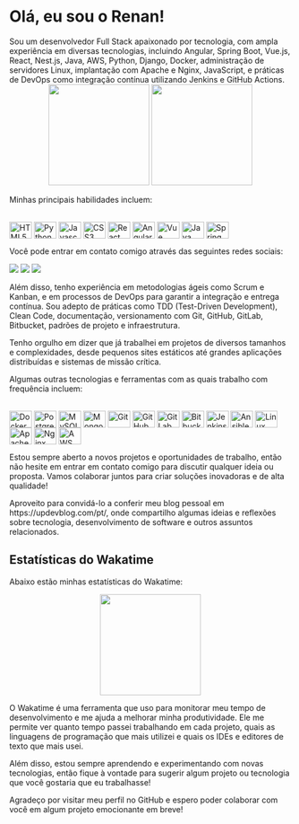 <h1>Olá, eu sou o Renan!</h1>
Sou um desenvolvedor Full Stack apaixonado por tecnologia, com ampla experiência em diversas tecnologias, incluindo Angular, Spring Boot, Vue.js, React, Nest.js, Java, AWS, Python, Django, Docker, administração de servidores Linux, implantação com Apache e Nginx, JavaScript, e práticas de DevOps como integração contínua utilizando Jenkins e GitHub Actions.
<div align="center">
  <img height="180em" src="https://github-readme-stats.vercel.app/api?username=kusmin&show_icons=true&theme=dark&include_all_commits=false&count_private=true"/>
  <img height="180em" src="https://github-readme-stats.vercel.app/api/top-langs/?username=kusmin&layout=compact&langs_count=7&theme=dark"/>
</div>
<p>Minhas principais habilidades incluem:</p>
<div style="display: inline_block"><br>
  <img align="center" alt="HTML5" height="30" width="40" src="https://cdn.jsdelivr.net/gh/devicons/devicon/icons/html5/html5-original.svg">
  <img align="center" alt="Python" height="30" width="40" src="https://cdn.jsdelivr.net/gh/devicons/devicon/icons/python/python-original.svg">
  <img align="center" alt="Javascript" height="30" width="40" src="https://cdn.jsdelivr.net/gh/devicons/devicon/icons/javascript/javascript-plain.svg">
  <img align="center" alt="CSS3" height="30" width="40" src="https://cdn.jsdelivr.net/gh/devicons/devicon/icons/css3/css3-original-wordmark.svg">
  <img align="center" alt="React" height="30" width="40" src="https://cdn.jsdelivr.net/gh/devicons/devicon/icons/react/react-original-wordmark.svg" />
  <img align="center" alt="Angular" height="30" width="40" src="https://cdn.jsdelivr.net/gh/devicons/devicon/icons/angularjs/angularjs-original.svg" />
  <img align="center" alt="Vue" height="30" width="40" src="https://cdn.jsdelivr.net/gh/devicons/devicon/icons/vuejs/vuejs-original.svg" />
  <img align="center" alt="Java" height="30" width="40" src="https://cdn.jsdelivr.net/gh/devicons/devicon/icons/java/java-original-wordmark.svg" />
  <img align="center" alt="Spring" height="30" width="40" src="https://cdn.jsdelivr.net/gh/devicons/devicon/icons/spring/spring-original.svg" />
</div>
<p>Você pode entrar em contato comigo através das seguintes redes sociais:</p>
<div>
  <a align="center" href="https://www.instagram.com/renan.lagee/" target="_blank"><img src="https://img.shields.io/badge/-Instagram-%23E4405F?style=for-the-badge&logo=instagram&logoColor=white" target="_blank"></a>
  <a align="center" href = "mailto:renan.lagee@gmail.com"><img src="https://img.shields.io/badge/-Email-%23333?style=for-the-badge&logo=gmail&logoColor=white" target="_blank"></a>
  <a align="center" href="https://www.linkedin.com/in/renan-ribeiro-b1368872/" target="_blank"><img src="https://img.shields.io/badge/-LinkedIn-%230077B5?style=for-the-badge&logo=linkedin&logoColor=white" target="_blank"></a>

</div>
<p>Além disso, tenho experiência em metodologias ágeis como Scrum e Kanban, e em processos de DevOps para garantir a integração e entrega contínua. Sou adepto de práticas como TDD (Test-Driven Development), Clean Code, documentação, versionamento com Git, GitHub, GitLab, Bitbucket, padrões de projeto e infraestrutura.</p>
<p>Tenho orgulho em dizer que já trabalhei em projetos de diversos tamanhos e complexidades, desde pequenos sites estáticos até grandes aplicações distribuídas e sistemas de missão crítica. </p>

<p>Algumas outras tecnologias e ferramentas com as quais trabalho com frequência incluem:</p>

<div style="display: inline_block"><br>
  <img align="center" alt="Docker" height="30" width="40" src="https://cdn.jsdelivr.net/gh/devicons/devicon/icons/docker/docker-original.svg" />
  <img align="center" alt="PostgreSQL" height="30" width="40" src="https://cdn.jsdelivr.net/gh/devicons/devicon/icons/postgresql/postgresql-original.svg" />
  <img align="center" alt="MySQL" height="30" width="40" src="https://cdn.jsdelivr.net/gh/devicons/devicon/icons/mysql/mysql-original.svg" />
  <img align="center" alt="MongoDB" height="30" width="40" src="https://cdn.jsdelivr.net/gh/devicons/devicon/icons/mongodb/mongodb-original.svg" />
  <img align="center" alt="Git" height="30" width="40" src="https://cdn.jsdelivr.net/gh/devicons/devicon/icons/git/git-original.svg" />
  <img align="center" alt="GitHub" height="30" width="40" src="https://cdn.jsdelivr.net/gh/devicons/devicon/icons/github/github-original.svg" />
  <img align="center" alt="GitLab" height="30" width="40" src="https://cdn.jsdelivr.net/gh/devicons/devicon/icons/gitlab/gitlab-original.svg" />
  <img align="center" alt="Bitbucket" height="30" width="40" src="https://cdn.jsdelivr.net/gh/devicons/devicon/icons/bitbucket/bitbucket-original.svg" />
  <img align="center" alt="Jenkins" height="30" width="40" src="https://cdn.jsdelivr.net/gh/devicons/devicon/icons/jenkins/jenkins-original.svg" />
  <img align="center" alt="Ansible" height="30" width="40" src="https://cdn.jsdelivr.net/gh/devicons/devicon/icons/ansible/ansible-original.svg" />
  <img align="center" alt="Linux" height="30" width="40" src="https://cdn.jsdelivr.net/gh/devicons/devicon/icons/linux/linux-original.svg" />
  <img align="center" alt="Apache" height="30" width="40" src="https://cdn.jsdelivr.net/gh/devicons/devicon/icons/apache/apache-original.svg" />
  <img align="center" alt="Nginx" height="30" width="40" src="https://cdn.jsdelivr.net/gh/devicons/devicon/icons/nginx/nginx-original.svg" />
  <img align="center" alt="AWS" height="30" width="40" src="https://cdn.jsdelivr.net/gh/devicons/devicon/icons/amazonwebservices/amazonwebservices-original.svg" />
<p>Estou sempre aberto a novos projetos e oportunidades de trabalho, então não hesite em entrar em contato comigo para discutir qualquer ideia ou proposta. Vamos colaborar juntos para criar soluções inovadoras e de alta qualidade!</p>
<p>Aproveito para convidá-lo a conferir meu blog pessoal em https://updevblog.com/pt/, onde compartilho algumas ideias e reflexões sobre tecnologia, desenvolvimento de software e outros assuntos relacionados.</p>
<h2>Estatísticas do Wakatime</h2>
<p>Abaixo estão minhas estatísticas do Wakatime:</p>

<div align="center">
  <img height="180em" src="https://github-readme-stats.vercel.app/api/wakatime?username=Renan&layout=compact&theme=dark"/>
</div>
<p>O Wakatime é uma ferramenta que uso para monitorar meu tempo de desenvolvimento e me ajuda a melhorar minha produtividade. Ele me permite ver quanto tempo passei trabalhando em cada projeto, quais as linguagens de programação que mais utilizei e quais os IDEs e editores de texto que mais usei.</p>
<p>Além disso, estou sempre aprendendo e experimentando com novas tecnologias, então fique à vontade para sugerir algum projeto ou tecnologia que você gostaria que eu trabalhasse!</p>
<p>Agradeço por visitar meu perfil no GitHub e espero poder colaborar com você em algum projeto emocionante em breve!</p>

